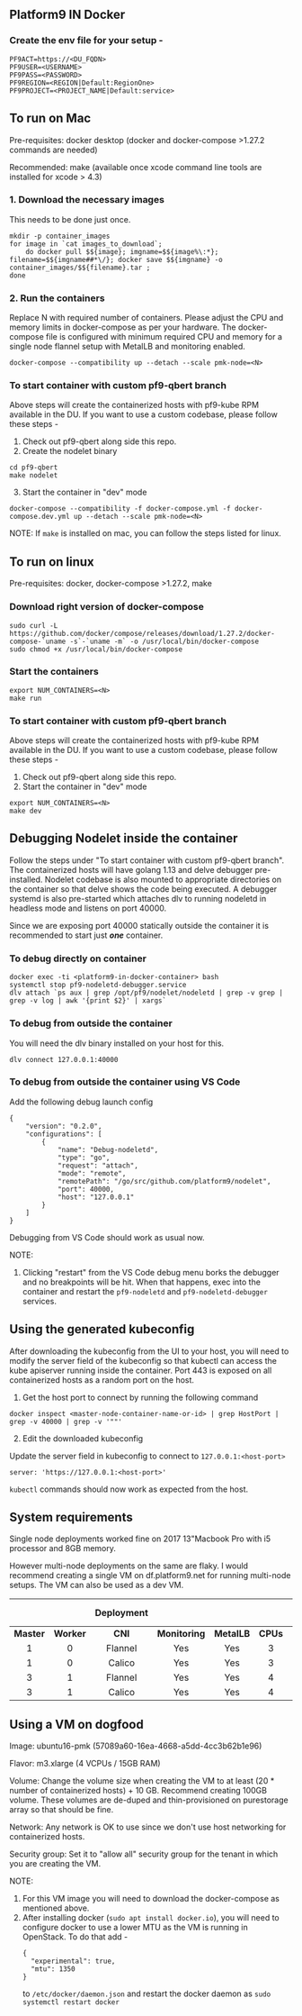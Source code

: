 ## Platform9 IN Docker

### Create the env file for your setup -
```
PF9ACT=https://<DU_FQDN>
PF9USER=<USERNAME>
PF9PASS=<PASSWORD>
PF9REGION=<REGION|Default:RegionOne>
PF9PROJECT=<PROJECT_NAME|Default:service>
```

## To run on Mac

Pre-requisites: docker desktop (docker and docker-compose >1.27.2 commands are needed)

Recommended: make (available once xcode command line tools are installed for xcode > 4.3)

### 1. Download the necessary images
This needs to be done just once.
```
mkdir -p container_images
for image in `cat images_to_download`;
    do docker pull $${image}; imgname=$${image%\:*}; filename=$${imgname##*\/}; docker save $${imgname} -o container_images/$${filename}.tar ;
done
```

### 2. Run the containers
Replace N with required number of containers.
Please adjust the CPU and memory limits in docker-compose as per your hardware.
The docker-compose file is configured with minimum required CPU and memory for a single node flannel setup with MetalLB and monitoring enabled.
```
docker-compose --compatibility up --detach --scale pmk-node=<N>
```

### To start container with custom pf9-qbert branch
Above steps will create the containerized hosts with pf9-kube RPM available in the DU. If you want to use a custom codebase, please follow these steps -
1. Check out pf9-qbert along side this repo.
2. Create the nodelet binary
```
cd pf9-qbert
make nodelet
```
3. Start the container in "dev" mode
```
docker-compose --compatibility -f docker-compose.yml -f docker-compose.dev.yml up --detach --scale pmk-node=<N>
```

NOTE: If `make` is installed on mac, you can follow the steps listed for linux.

## To run on linux

Pre-requisites: docker, docker-compose >1.27.2, make

### Download right version of docker-compose
```
sudo curl -L https://github.com/docker/compose/releases/download/1.27.2/docker-compose-`uname -s`-`uname -m` -o /usr/local/bin/docker-compose
sudo chmod +x /usr/local/bin/docker-compose
```

### Start the containers
```
export NUM_CONTAINERS=<N>
make run
```

### To start container with custom pf9-qbert branch
Above steps will create the containerized hosts with pf9-kube RPM available in the DU. If you want to use a custom codebase, please follow these steps -
1. Check out pf9-qbert along side this repo.
2. Start the container in "dev" mode
```
export NUM_CONTAINERS=<N>
make dev
```

## Debugging Nodelet inside the container

Follow the steps under "To start container with custom pf9-qbert branch". The containerized hosts will have golang 1.13 and delve debugger pre-installed. Nodelet codebase is also mounted to appropriate directories on the container so that delve shows the code being executed. A debugger systemd is also pre-started which attaches dlv to running nodeletd in headless mode and listens on port 40000.

Since we are exposing port 40000 statically outside the container it is recommended to start just ***one*** container. 

### To debug directly on container
```
docker exec -ti <platform9-in-docker-container> bash
systemctl stop pf9-nodeletd-debugger.service
dlv attach `ps aux | grep /opt/pf9/nodelet/nodeletd | grep -v grep | grep -v log | awk '{print $2}' | xargs`
```

### To debug from outside the container
You will need the dlv binary installed on your host for this.
```
dlv connect 127.0.0.1:40000
```

### To debug from outside the container using VS Code
Add the following debug launch config
```
{
    "version": "0.2.0",
    "configurations": [
        {
            "name": "Debug-nodeletd",
            "type": "go",
            "request": "attach",
            "mode": "remote",
            "remotePath": "/go/src/github.com/platform9/nodelet",
            "port": 40000,
            "host": "127.0.0.1"
        }
    ]
}
```
Debugging from VS Code should work as usual now.

NOTE:

1. Clicking "restart" from the VS Code debug menu borks the debugger and no breakpoints will be hit. When that happens, exec into the container and restart the `pf9-nodeletd` and `pf9-nodeletd-debugger` services.

## Using the generated kubeconfig
After downloading the kubeconfig from the UI to your host, you will need to modify the server field of the kubeconfig so that kubectl can access the kube apiserver running inside the container. Port 443 is exposed on all containerized hosts as a random port on the host. 

1. Get the host port to connect by running the following command
```
docker inspect <master-node-container-name-or-id> | grep HostPort | grep -v 40000 | grep -v '""'
```

2. Edit the downloaded kubeconfig

Update the server field in kubeconfig to connect to `127.0.0.1:<host-port>`
```
server: 'https://127.0.0.1:<host-port>'
```

`kubectl` commands should now work as expected from the host.

## System requirements

Single node deployments worked fine on 2017 13"Macbook Pro with i5 processor and 8GB memory.

However multi-node deployments on the same are flaky. I would recommend creating a single VM on df.platform9.net for running multi-node setups. The VM can also be used as a dev VM.

|        |        | Deployment |            |         |      | System Requirements |       |
|:------:|:------:|:----------:|:----------:|:-------:|:----:|:-------------------:|:-----:|
| **Master** | **Worker** |     **CNI**    | **Monitoring** | **MetalLB** | **CPUs** |        **Memory**       |  **Disk** |
|    1   |    0   |   Flannel  |     Yes    |   Yes   |   3  |         6GB         |  30GB |
|    1   |    0   |   Calico   |     Yes    |   Yes   |   3  |         6GB         |  50GB |
|    3   |    1   |   Flannel  |     Yes    |   Yes   |   4  |         15GB        | 100GB |
|    3   |    1   |   Calico  |     Yes    |   Yes   |   4  |         15GB        | 100GB |

## Using a VM on dogfood

Image: ubuntu16-pmk (57089a60-16ea-4668-a5dd-4cc3b62b1e96)

Flavor: m3.xlarge (4 VCPUs / 15GB RAM)

Volume: Change the volume size when creating the VM to at least (20 * number of containerized hosts) + 10 GB. Recommend creating 100GB volume. These volumes are de-duped and thin-provisioned on purestorage array so that should be fine.

Network: Any network is OK to use since we don't use host networking for containerized hosts.

Security group: Set it to "allow all" security group for the tenant in which you are creating the VM.

NOTE:
1. For this VM image you will need to download the docker-compose as mentioned above.
2. After installing docker (`sudo apt install docker.io`), you will need to configure docker to use a lower MTU as the VM is running in OpenStack. To do that add - 
   ```
   {
     "experimental": true,
     "mtu": 1350
   }
   ```
   to `/etc/docker/daemon.json` and restart the docker daemon as `sudo systemctl restart docker`
